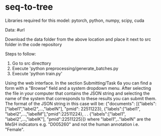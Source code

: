 # seq-to-tree

Libraries required for this model: pytorch, python, numpy, scipy, cuda

Data: #url

Download the data folder from the above location and place it next to src folder in the code repository

Steps to follow:

1. Go to src directtory
2. Execute 'python preprocessing/generate_batches.py
3. Execute 'python train.py'




Using the web interface. In the section Submitting/Task 6a you can find a form with a "Browse" field and a system dropdown menu. After selecting the file in your computer that contains the JSON string and selecting the name of the system that corresponds to these results you can submit them. The format of the JSON string in this case will be:
{"documents": [{"labels":["label1","label2",...,"labelN"], "pmid": 22511223},
                      {"labels":["label1", "label2",...,"labelM"],"pmid":22511224},
                                                .
                                                .
                      {"labels":["label1", "label2",...,"labelK"], "pmid":22511225}]}
where "label1",.."labelN" are the MeSH indicators e.g. "D005260" and not the human annotation i.e. "Female".
